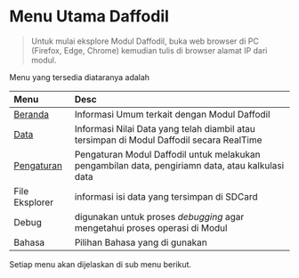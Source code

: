 # Menu Utama Daffodil

> Untuk mulai eksplore Modul Daffodil, buka web browser di PC (Firefox, Edge, Chrome) kemudian tulis di browser alamat IP dari modul.

Menu yang tersedia diataranya adalah

| Menu | Desc |
|:-----|:-----|
| [Beranda](menu/m_beranda.md) | Informasi Umum terkait dengan Modul Daffodil |
| [Data](menu/m_data.md) | Informasi Nilai Data yang telah diambil atau tersimpan di Modul Daffodil secara RealTime |
| [Pengaturan](menu/pengaturan/m_p_idtag.md) | Pengaturan Modul Daffodil untuk melakukan pengambilan data, pengiriamn data, atau kalkulasi data |
| File Eksplorer | informasi isi data yang tersimpan di SDCard |
| Debug | digunakan untuk proses _debugging_ agar mengetahui proses operasi di Modul |
| Bahasa | Pilihan Bahasa yang di gunakan |

Setiap menu akan dijelaskan di sub menu berikut.

